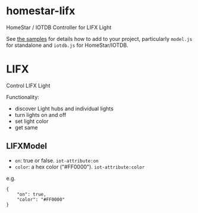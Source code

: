 # homestar-lifx
HomeStar / IOTDB Controller for LIFX Light

See <a href="samples/">the samples</a> for details how to add to your project,
particularly <code>model.js</code> for standalone
and <code>iotdb.js</code> for HomeStar/IOTDB.

# LIFX

Control LIFX Light

Functionality:

* discover Light hubs and individual lights
* turn lights on and off
* set light color
* get same

## LIFXModel

* <code>on</code>: true or false.  <code>iot-attribute:on</code>
* <code>color</code>: a hex color ("#FF0000").  <code>iot-attribute:color</code>

e.g.

    {
        "on": true,
        "color": "#FF0000"
    }

